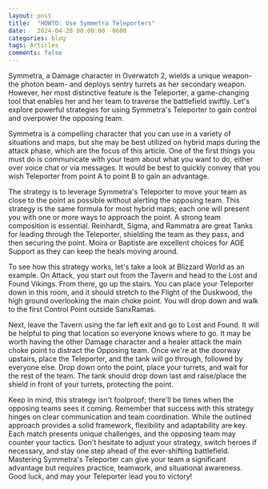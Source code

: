 ```yaml
---
layout: post
title:  "HOWTO: Use Symmetra Teleporters"
date:   2024-04-28 00:00:00 -0600
categories: blog
tags: Articles
comments: false
---
```


Symmetra, a Damage character in Overwatch 2, wields a unique weapon- the photon beam- and deploys sentry turrets as her secondary weapon. However, her most distinctive feature is the Teleporter, a game-changing tool that enables her and her team to traverse the battlefield swiftly. Let's explore powerful strategies for using Symmetra's Teleporter to gain control and overpower the opposing team.

Symmetra is a compelling character that you can use in a variety of situations and maps, but she may be best utilized on hybrid maps during the attack phase, which are the focus of this article. One of the first things you must do is communicate with your team about what you want to do, either over voice chat or via messages. It would be best to quickly convey that you wish Teleporter from point A to point B to gain an advantage.

The strategy is to leverage Symmetra's Teleporter to move your team as close to the point as possible without alerting the opposing team. This strategy is the same formula for most hybrid maps; each one will present you with one or more ways to approach the point. A strong team composition is essential. Reinhardt, Sigma, and Rammatra are great Tanks for leading through the Teleporter, shielding the team as they pass, and then securing the point. Moira or Baptiste are excellent choices for AOE Support as they can keep the heals moving around.

To see how this strategy works, let's take a look at Blizzard World as an example. On Attack, you start out from the Tavern and head to the Lost and Found Vikings. From there, go up the stairs. You can place your Teleporter down in this room, and it should stretch to the Flight of the Duskwood, the high ground overlooking the main choke point. You will drop down and walk to the first Control Point outside SanxRamas.

Next, leave the Tavern using the far left exit and go to Lost and Found. It will be helpful to ping that location so everyone knows where to go. It may be worth having the other Damage character and a healer attack the main choke point to distract the Opposing team. Once we're at the doorway upstairs, place the Teleporter, and the tank will go through, followed by everyone else. Drop down onto the point, place your turrets, and wait for the rest of the team. The tank should drop down last and raise/place the shield in front of your turrets, protecting the point.

Keep in mind, this strategy isn't foolproof; there'll be times when the opposing teams sees it coming. Remember that success with this strategy hinges on clear communication and team coordination. While the outlined approach provides a solid framework, flexibility and adaptability are key. Each match presents unique challenges, and the opposing team may counter your tactics. Don't hesitate to adjust your strategy, switch heroes if necessary, and stay one step ahead of the ever-shifting battlefield. Mastering Symmetra's Teleporter can give your team a significant advantage but requires practice, teamwork, and situational awareness. Good luck, and may your Teleporter lead you to victory!
